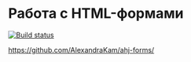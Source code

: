 # Работа с HTML-формами

[![Build status](https://ci.appveyor.com/api/projects/status/e3jqtjovjvy4ynwu?svg=true)](https://ci.appveyor.com/project/AlexandraKam/ahj-forms)

https://github.com/AlexandraKam/ahj-forms/
